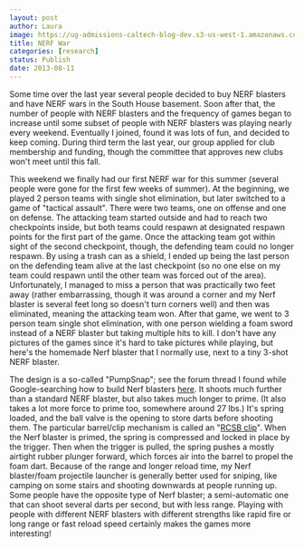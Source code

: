 ```yaml
---
layout: post
author: Laura
image: https://ug-admissions-caltech-blog-dev.s3-us-west-1.amazonaws.com/old_pictures/caltech_as_it_happens/6a0105349b8251970b0192ac3b467d970d.png
title: NERF War 
categories: [research]
status: Publish
date: 2013-08-11
---
```



Some time over the last year several people decided to buy NERF blasters
 and have NERF wars in the South House basement. Soon after that, the 
number of people with NERF blasters and the frequency of games began to 
increase until some subset of people with NERF blasters was playing 
nearly every weekend. Eventually I joined, found it was lots of fun, and
 decided to keep coming. During third term the last year, our group 
applied for club membership and funding, though the committee that 
approves new clubs won't meet until this fall.

This weekend we finally had our first NERF war for this summer (several people were gone for the first few weeks of summer). At the beginning, we played 2 person teams with single shot elimination, but later switched to a game of "tactical assault". There were two teams, one on offense and one on defense. The attacking team started outside and had to reach two checkpoints inside, but both teams could respawn at designated respawn points for the first part of the game. Once the attacking team got within sight of the second checkpoint, though, the defending team could no longer respawn. By using a trash can as a shield, I ended up being the last person on the defending team alive at the last checkpoint (so no one else on my team could respawn until the other team was forced out of the area). Unfortunately, I managed to miss a person that was practically two feet away (rather embarrassing, though it was around a corner and my Nerf blaster is several feet long so doesn't turn corners well) and then was eliminated, meaning the attacking team won. After that game, we went to 3 person team single shot elimination, with one person wielding a foam sword instead of a NERF blaster but taking multiple hits to kill. I don't have any pictures of the games since it's hard to take pictures while playing, but here's the homemade Nerf blaster that I normally use, next to a tiny 3-shot NERF blaster.

The design is a so-called "PumpSnap"; see the forum thread I found while Google-searching how to build Nerf blasters <a href="https://nerfhaven.com/forums/index.php?showtopic=21205&amp;st=0" target="_blank">here</a>. It shoots much further than a standard NERF blaster, but also takes much longer to prime. (It also takes a lot more force to prime too, somewhere around 27 lbs.) It's spring loaded, and the ball valve is the opening to store darts before shooting them. The particular barrel/clip mechanism is called an "<a href="https://nerfhaven.com/forums/index.php?s=&amp;showtopic=15037" target="_blank">RCSB clip</a>". When the Nerf blaster is primed, the spring is compressed and locked in place by the trigger. Then when the trigger is pulled, the spring pushes a mostly airtight rubber plunger forward, which forces air into the barrel to propel the foam dart. Because of the range and longer reload time, my Nerf blaster/foam projectile launcher is generally better used for sniping, like camping on some stairs and shooting downwards at people running up. Some people have the opposite type of Nerf blaster; a semi-automatic one that can shoot several darts per second, but with less range. Playing with people with different NERF blasters with different strengths like rapid fire or long range or fast reload speed certainly makes the games more interesting!


